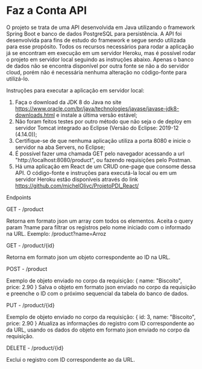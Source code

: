 # Faz a Conta API
O projeto se trata de uma API desenvolvida em Java utilizando o framework Spring Boot e banco de dados PostgreSQL para persistência. 
A API foi desenvolvida para fins de estudo do framework e segue sendo utilizada para esse propósito. 
Todos os recursos necessários para rodar a aplicação já se encontram em execução em um servidor Heroku, mas é possível rodar o projeto em servidor local seguindo as instruções abaixo. Apenas o banco de dados não se encontra disponível por outra fonte se não a do servidor cloud, porém não é necessária nenhuma alteração no código-fonte para utilizá-lo.

Instruções para executar a aplicação em servidor local:

1. Faça o download da JDK 8 do Java no site https://www.oracle.com/br/java/technologies/javase/javase-jdk8-downloads.html e instale a última versão estável;
2. Não foram feitos testes por outro método que não seja o de deploy em servidor Tomcat integrado ao Eclipse (Versão do Eclipse: 2019-12 (4.14.0));
3. Certifique-se de que nenhuma aplicação utiliza a porta 8080 e inicie o servidor na aba Servers, no Eclipse;
4. É possível fazer uma chamada GET pelo navegador acessando a url "http://localhost:8080/product", ou fazendo requisições pelo Postman.
5. Há uma aplicação em React de um CRUD one-page que consome dessa API. O código-fonte e instruções para executá-la local ou em um servidor Heroku estão disponíveis através do link https://github.com/michelOlivc/ProjetoPDI_React/

Endpoints

GET - /product

Retorna em formato json um array com todos os elementos. Aceita o query param ?name para filtrar os registros pelo nome iniciado com o informado na URL. Exemplo: /product?name=Arroz

GET - /product/{id}

Retorna em formato json um objeto correspondente ao ID na URL.

POST - /product

Exemplo de objeto enviado no corpo da requisição:
{ name: "Biscoito", price: 2.90 }
Salva o objeto em formato json enviado no corpo da requisição e preenche o ID com o próximo sequencial da tabela do banco de dados.

PUT - /product/{id}

Exemplo de objeto enviado no corpo da requisição:
{ id: 3, name: "Biscoito", price: 2.90 }
Atualiza as informações do registro com ID correspondente ao da URL, usando os dados do objeto em formato json enviado no corpo da requisição.

DELETE - /product/{id}

Exclui o registro com ID correspondente ao da URL.
